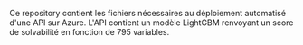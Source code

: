 Ce repository contient les fichiers nécessaires au déploiement automatisé d'une API sur Azure. L'API contient un modèle LightGBM renvoyant un score de solvabilité en fonction de 795 variables. 
